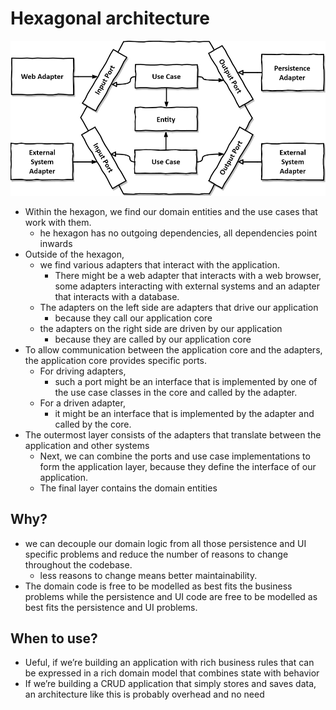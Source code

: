 # Hexagonal architecture

![](general-paradigms/architecture/diagram/hexagonal-architecture.png?raw=true)

- Within the hexagon, we find our domain entities and the use cases that work with them.
  - he hexagon has no outgoing dependencies, all dependencies point inwards
- Outside of the hexagon,
  - we find various adapters that interact with the application.
    - There might be a web adapter that interacts with a web browser, some adapters interacting with external systems and an adapter that interacts with a database.
  - The adapters on the left side are adapters that drive our application
    - because they call our application core
  - the adapters on the right side are driven by our application
    - because they are called by our application core
- To allow communication between the application core and the adapters, the application core provides specific ports.
  - For driving adapters,
    - such a port might be an interface that is implemented by one of the use case classes in the core and called by the adapter.
  - For a driven adapter,
    - it might be an interface that is implemented by the adapter and called by the core.
- The outermost layer consists of the adapters that translate between the application and other systems
  - Next, we can combine the ports and use case implementations to form the application layer, because they define the interface of our application.
  - The final layer contains the domain entities

## Why?

- we can decouple our domain logic from all those persistence and UI specific problems and reduce the number of reasons to change throughout the codebase.
  -  less reasons to change means better maintainability.
- The domain code is free to be modelled as best fits the business problems while the persistence and UI code are free to be modelled as best fits the persistence and UI problems.

## When to use?

- Ueful, if we’re building an application with rich business rules that can be expressed in a rich domain model that combines state with behavior
- If we’re building a CRUD application that simply stores and saves data, an architecture like this is probably overhead and no need
